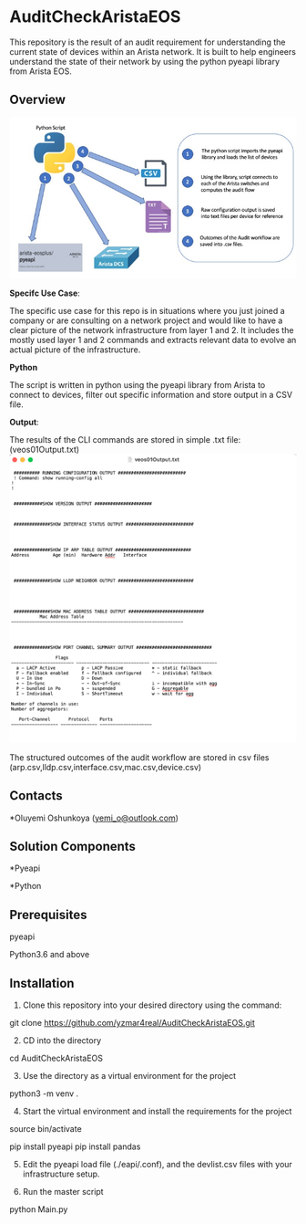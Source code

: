 # AuditCheckAristaEOS
This repository is the result of an audit requirement for understanding the current state of devices within an Arista network. It is built to help engineers understand the state of their network by using the python pyeapi library from Arista EOS.

## Overview
![High Level Workflow](Workflow.jpg)

**Specifc Use Case**: 

The specific use case for this repo is in situations where you just joined a company or are consulting on a network project and would like to have a clear picture of the network infrastructure from layer 1 and 2. It includes the mostly used layer 1 and 2 commands and extracts relevant data to evolve an actual picture of the infrastructure.

**Python**

The script is written in python using the pyeapi library from Arista to connect to devices, filter out specific information and store output in a CSV file.

**Output**: 

The results of the CLI commands are stored in simple .txt file: (veos01Output.txt) ![Sample Output](Output.jpg)

The structured outcomes of the audit workflow are stored in csv files (arp.csv,lldp.csv,interface.csv,mac.csv,device.csv)

## Contacts
*Oluyemi Oshunkoya (yemi_o@outlook.com)

## Solution Components
*Pyeapi

*Python

## Prerequisites 

pyeapi

Python3.6 and above

## Installation

1. Clone this repository into your desired directory using the command:

git clone https://github.com/yzmar4real/AuditCheckAristaEOS.git

2. CD into the directory 

cd AuditCheckAristaEOS

3. Use the directory as a virtual environment for the project

python3 -m venv . 

4. Start the virtual environment and install the requirements for the project

source bin/activate

pip install pyeapi
pip install pandas

5. Edit the pyeapi load file (./eapi/.conf), and the devlist.csv files with your infrastructure setup.

6. Run the master script

python Main.py
